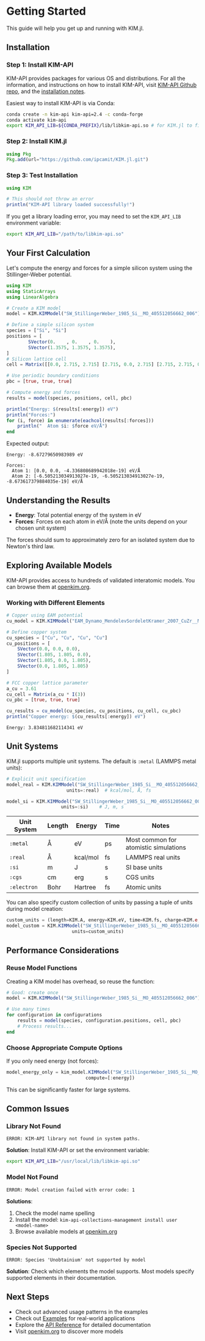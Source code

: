 # Getting Started

This guide will help you get up and running with KIM.jl.

## Installation

### Step 1: Install KIM-API

KIM-API provides packages for various OS and distributions. For all the information, and instructions on how to install KIM-API, visit [KIM-API Github repo](https://github.com/openkim/kim-api), and the [installation notes](https://github.com/openkim/kim-api/blob/master/INSTALL).


Easiest way to install KIM-API is via Conda:

```bash
conda create -n kim-api kim-api=2.4 -c conda-forge
conda activate kim-api
export KIM_API_LIB=${CONDA_PREFIX}/lib/libkim-api.so # for KIM.jl to find the library
```

### Step 2: Install KIM.jl

```julia
using Pkg
Pkg.add(url="https://github.com/ipcamit/KIM.jl.git")
```

### Step 3: Test Installation

```julia
using KIM

# This should not throw an error
println("KIM-API library loaded successfully!")
```

If you get a library loading error, you may need to set the `KIM_API_LIB` environment variable:

```bash
export KIM_API_LIB="/path/to/libkim-api.so"
```

## Your First Calculation

Let's compute the energy and forces for a simple silicon system using the Stillinger-Weber potential.

```julia
using KIM
using StaticArrays
using LinearAlgebra

# Create a KIM model
model = KIM.KIMModel("SW_StillingerWeber_1985_Si__MO_405512056662_006")

# Define a simple silicon system
species = ["Si", "Si"]
positions = [
        SVector(0.    , 0.    , 0.    ),
        SVector(1.3575, 1.3575, 1.3575),
]
# Silicon lattice cell
cell = Matrix([[0.0, 2.715, 2.715] [2.715, 0.0, 2.715] [2.715, 2.715, 0.0]])

# Use periodic boundary conditions
pbc = [true, true, true]

# Compute energy and forces
results = model(species, positions, cell, pbc)

println("Energy: $(results[:energy]) eV")
println("Forces:")
for (i, force) in enumerate(eachcol(results[:forces]))
    println("  Atom $i: $force eV/Å")
end
```

Expected output:
```
Energy: -8.67279650983989 eV

Forces:
  Atom 1: [0.0, 0.0, -4.336808689942018e-19] eV/Å
  Atom 2: [-6.505213034913027e-19, -6.505213034913027e-19, -8.673617379884035e-19] eV/Å
```

## Understanding the Results

- **Energy**: Total potential energy of the system in eV
- **Forces**: Forces on each atom in eV/Å (note the units depend on your chosen unit system)

The forces should sum to approximately zero for an isolated system due to Newton's third law.

## Exploring Available Models

KIM-API provides access to hundreds of validated interatomic models. You can browse them at [openkim.org](https://openkim.org).

### Working with Different Elements

```julia
# Copper using EAM potential
cu_model = KIM.KIMModel("EAM_Dynamo_MendelevSordeletKramer_2007_CuZr__MO_120596890176_005")

# Define copper system
cu_species = ["Cu", "Cu", "Cu", "Cu"]
cu_positions = [
    SVector(0.0, 0.0, 0.0),
    SVector(1.805, 1.805, 0.0),
    SVector(1.805, 0.0, 1.805),
    SVector(0.0, 1.805, 1.805)
]

# FCC copper lattice parameter
a_cu = 3.61
cu_cell = Matrix(a_cu * I(3))
cu_pbc = [true, true, true]

cu_results = cu_model(cu_species, cu_positions, cu_cell, cu_pbc)
println("Copper energy: $(cu_results[:energy]) eV")
```
```
Energy: 3.834811682114341 eV
```

## Unit Systems

KIM.jl supports multiple unit systems. The default is `:metal` (LAMMPS metal units):

```julia
# Explicit unit specification
model_real = KIM.KIMModel("SW_StillingerWeber_1985_Si__MO_405512056662_006", 
                      units=:real)  # kcal/mol, Å, fs

model_si = KIM.KIMModel("SW_StillingerWeber_1985_Si__MO_405512056662_006",
                    units=:si)    # J, m, s
```

| Unit System | Length | Energy | Time | Notes |
|-------------|--------|--------|------|-------|
| `:metal`    | Å      | eV     | ps   | Most common for atomistic simulations |
| `:real`     | Å      | kcal/mol | fs | LAMMPS real units |
| `:si`       | m      | J      | s    | SI base units |
| `:cgs`      | cm     | erg    | s    | CGS units |
| `:electron` | Bohr   | Hartree| fs   | Atomic units |

You can also specify custom collection of units by passing a tuple of units during model creation:

```julia
custom_units = (length=KIM.A, energy=KIM.eV, time=KIM.fs, charge=KIM.e, temperature=KIM.K)
model_custom = KIM.KIMModel("SW_StillingerWeber_1985_Si__MO_405512056662_006", 
                        units=custom_units)
```

## Performance Considerations

### Reuse Model Functions

Creating a KIM model has overhead, so reuse the function:

```julia
# Good: create once
model = KIM.KIMModel("SW_StillingerWeber_1985_Si__MO_405512056662_006")

# Use many times
for configuration in configurations
    results = model(species, configuration.positions, cell, pbc)
    # Process results...
end
```

### Choose Appropriate Compute Options

If you only need energy (not forces):

```julia
model_energy_only = kim_model.KIMModel("SW_StillingerWeber_1985_Si__MO_405512056662_006",
                             compute=[:energy])
```

This can be significantly faster for large systems.

## Common Issues

### Library Not Found

```
ERROR: KIM-API library not found in system paths.
```

**Solution**: Install KIM-API or set the environment variable:
```bash
export KIM_API_LIB="/usr/local/lib/libkim-api.so"
```

### Model Not Found

```
ERROR: Model creation failed with error code: 1
```

**Solutions**:
1. Check the model name spelling
2. Install the model: `kim-api-collections-management install user <model-name>`
3. Browse available models at [openkim.org](https://openkim.org)

### Species Not Supported

```
ERROR: Species 'Unobtainium' not supported by model
```

**Solution**: Check which elements the model supports. Most models specify supported elements in their documentation.

## Next Steps

- Check out advanced usage patterns in the examples
- Check out [Examples](examples.md) for real-world applications
- Explore the [API Reference](api/highlevel.md) for detailed documentation
- Visit [openkim.org](https://openkim.org) to discover more models